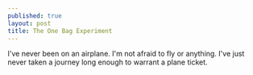 ```yaml
---
published: true
layout: post
title: The One Bag Experiment
---
```


I've never been on an airplane. I'm not afraid to fly or anything. I've just never taken a journey long enough to warrant a plane ticket.
